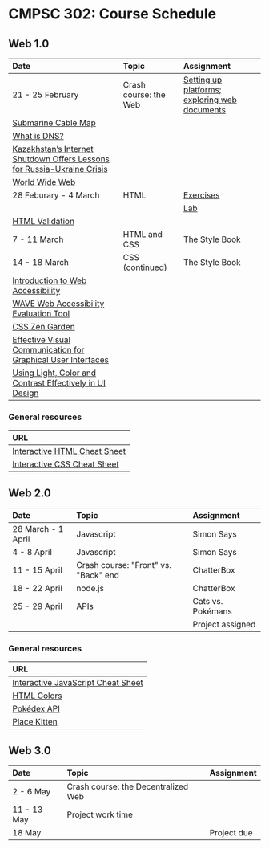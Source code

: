 # CMPSC 302: Course Schedule

## Web 1.0

|Date                 |Topic                      |Assignment                                    |
|:--------------------|:--------------------------|:---------------------------------------------|
|21 - 25 February     |Crash course: the Web      |[Setting up platforms; exploring web documents](https://classroom.github.com/a/lB48InIM) |
|[Submarine Cable Map](https://www.submarinecablemap.com/) | | |
|[What is DNS?](https://www.cloudflare.com/learning/dns/what-is-dns/) | | |
|[Kazakhstan’s Internet Shutdown Offers Lessons for Russia-Ukraine Crisis](https://www.nytimes.com/2022/02/18/technology/kazakhstan-internet-russia-ukraine.html) | | |
|[World Wide Web](http://info.cern.ch/hypertext/WWW/TheProject.html) | | |
|28 Feburary - 4 March|HTML                       |[Exercises](https://classroom.github.com/a/WrtvqniF) |
|                     |                           |[Lab](https://classroom.github.com/a/RNWKsTFI) |
|[HTML Validation](https://validator.w3.org) | | |
|7 - 11 March         |HTML and CSS               |The Style Book |
|14 - 18 March        |CSS (continued)                        |The Style Book |
|[Introduction to Web Accessibility](https://www.w3.org/WAI/fundamentals/accessibility-intro/) | | |
|[WAVE Web Accessibility Evaluation Tool](https://wave.webaim.org/) | | |
|[CSS Zen Garden](http://www.csszengarden.com/) | | |
|[Effective Visual Communication for Graphical User Interfaces](http://web.cs.wpi.edu/~matt/courses/cs563/talks/smartin/int_design.html) | | |
|[Using Light, Color and Contrast Effectively in UI Design](https://usabilitypost.com/2008/08/14/using-light-color-and-contrast-effectively-in-ui-design/)    | | |

### General resources

| URL |
|:----|
|[Interactive HTML Cheat Sheet](https://htmlcheatsheet.com/)    |
|[Interactive CSS Cheat Sheet](https://htmlcheatsheet.com/css/) |

## Web 2.0

|Date                 |Topic                      |Assignment                      |
|:--------------------|:--------------------------|:-------------------------------|
|28 March - 1 April   |Javascript                 |Simon Says                      |
|4 - 8 April          |Javascript                 |Simon Says                      |
|11 - 15 April        |Crash course: "Front" vs. "Back" end |ChatterBox            |
|18 - 22 April        |node.js                    |ChatterBox                      |
|25 - 29 April        |APIs                       |Cats vs. Pokémans               |
|                     |                           |Project assigned                |

### General resources

| URL |
|:----|
|[Interactive JavaScript Cheat Sheet](https://htmlcheatsheet.com/js/) |
|[HTML Colors](https://html-color.codes/) |
|[Pokédex API](https://pokedevs.gitbook.io/pokedex/) |
|[Place Kitten](https://placekitten.com/)            |

## Web 3.0

|Date                 |Topic                      |Assignment                      |
|:--------------------|:--------------------------|:-------------------------------|
|2 - 6 May            |Crash course:  the Decentralized Web |                      |
|11 - 13 May          |Project work time          |                                |
|18 May               |                           |Project due                     |
